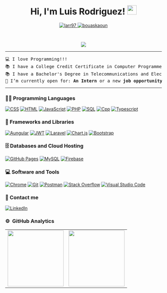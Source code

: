 <h1 align="center">
Hi, I'm Luis Rodriguez!
	<a href="https://github.com/larr97" target="_self">
		<img src="https://media.giphy.com/media/hvRJCLFzcasrR4ia7z/giphy.gif" width="30">
	</a>

</h1>
<p align="center">
	<a href="https://github.com/larr97">
		<img src="https://komarev.com/ghpvc/?username=larr97&label=Profile%20views&color=0e75b6&style=flat" alt="larr97" />
	</a>
	<a href="https://github.com/larr97">
		<img src="https://img.shields.io/github/followers/alejandro99apple?label=Followers" alt="bouaskaoun" />
	</a>
</p>
<br/>
<p align="center">
	<a href="https://github.com/larr97">
		<img src="https://readme-typing-svg.herokuapp.com?lines=Computer+Science+Student;Full+Stack+Web+Developer;Freelancer;Always%20learning%20new%20things&center=true&width=380&height=45">
	</a>

</p>
<hr>
<pre>
💻 I love Programming!!!
📚 I have a College Credit Certificate in Computer Programmer – Mobile Applications Development from Miami Dade College.
📚 I have a Bachelor's Degree in Telecommunications and Electronics Engineering from University of Oriente.
🤔 I’m currently open for: <b>An Intern</b> or a new <b>job opportunity</b>, this is <a href="https://drive.google.com/file/d/13S47Z9Jns5eWPZME6VhcEcwtbkVL2UK9/view?usp=drive_link" target="_blank">MY RESUME.</a>
</pre>
<hr>

### 👨‍💻 Programming Languages

<p>
    <a href=""><img alt="CSS" src="https://img.shields.io/badge/CSS%20-%231572B6.svg?logo=css3&logoColor=white"></a>
    <a href=""><img alt="HTML" src="https://img.shields.io/badge/HTML%20-%23E34F26.svg?logo=html5&logoColor=white"></a>
    <a href=""><img alt="JavaScript" src="https://img.shields.io/badge/JavaScript%20-%23F7DF1E.svg?logo=javascript&logoColor=black"></a>
    <a href=""><img alt="PHP" src="https://img.shields.io/badge/PHP-%23777BB4.svg?logo=php&logoColor=white"></a>
    <a href=""><img alt="SQL" src="https://img.shields.io/badge/SQL%20-%23025E8C.svg?logo=amazon-dynamodb&logoColor=white"></a>
    <a href=""><img alt="Cpp" src="https://img.shields.io/badge/-C++-007ACC?style=flat-square&logo=cplusplus&logoColor=white"></a>
    <a href=""><img alt="Typescript" src="https://img.shields.io/badge/-TypeScript-white?logo=typescript"></a>
   
<p>

### 🧰 Frameworks and Libraries
<p>
    <a href="#"><img alt="Aungular" src="https://img.shields.io/badge/angular-%23DD0031.svg?logo=angular&logoColor=white"></a>
    <a href="#"><img alt="JWT" src="https://img.shields.io/badge/JWT-black?logo=JSON%20web%20tokens"></a>
    <a href="#"><img alt="Laravel" src="https://img.shields.io/badge/laravel-%23FF2D20.svg?logo=laravel&logoColor=white"></a>
    <a href="#"><img alt="Chart.js" src="https://img.shields.io/badge/chart.js-F5788D.svg?logo=chart.js&logoColor=white"></a>
    <a href="#"><img alt="Bootstrap" src="https://img.shields.io/badge/Bootstrap-563D7C?logo=bootstrap&logoColor=white"></a>
   
</p>

### 🗄️ Databases and Cloud Hosting

<p>
    <a href="#"><img alt="GitHub Pages" src="https://img.shields.io/badge/GitHub%20Pages-%23327FC7.svg?logo=github&logoColor=white"></a>
    <a href="#"><img alt="MySQL" src="https://img.shields.io/badge/MySQL-00000F?logo=mysql&logoColor=white"></a>
    <a href="#"><img alt="Firebase" src ="https://img.shields.io/badge/Firebase-%23316192.svg?logo=firebase&logoColor=white"></a>
</p>

### 💻 Software and Tools

<p>
    <a href="#"><img alt="Chrome" src="https://img.shields.io/badge/Chrome-3DDC84?logo=google-chrome&logoColor=white"></a>
    <a href="#"><img alt="Git" src="https://img.shields.io/badge/Git%20-%23F05033.svg?logo=git&logoColor=white"></a>
    <a href="#"><img alt="Postman" src="https://img.shields.io/badge/Postman-FF6C37?logo=postman&logoColor=white"></a>
    <a href="#"><img alt="Stack Overflow" src="https://img.shields.io/badge/-Stack%20Overflow-FE7A16?logo=stack-overflow&logoColor=white"></a>
    <a href="#"><img alt="Visual Studio Code" src="https://img.shields.io/badge/Visual%20Studio%20Code-0078d7.svg?logo=visual-studio-code&logoColor=white"></a>
</p>

### 👋 Contact me

<p>
    <a href="https://www.linkedin.com/in/luisrr97"><img alt="LinkedIn" src="https://img.shields.io/badge/LinkedIn-0077B5?style=flat-square&logo=linkedin&logoColor=white"></a>
</p>

### ⚙️ &nbsp;GitHub Analytics
<p align="center">
<table>
<tr>
<td>
<a href="https://github.com/larr97">
<img height="180em" src="https://github-readme-stats-eight-theta.vercel.app/api?username=larr97&show_icons=true&theme=algolia&include_all_commits=true&count_private=true"/>
</td> 
<td>
<img height="180em" src="https://github-readme-stats-eight-theta.vercel.app/api/top-langs/?username=larr97&layout=compact&langs_count=8&theme=algolia"/></a>
</td>
</tr>
</table>
</p>

